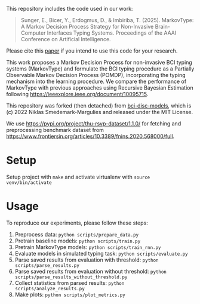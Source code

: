 This repository includes the code used in our work:

> Sunger, E., Bicer, Y., Erdogmus, D., & Imbiriba, T. (2025). MarkovType: A Markov Decision Process Strategy for Non-Invasive Brain-Computer Interfaces Typing Systems. Proceedings of the AAAI Conference on Artificial Intelligence.

Please cite this [paper](https://ojs.aaai.org/index.php/AAAI/article/view/35064) if you intend to use this code for your research.

This work proposes a Markov Decision Process for non-invasive BCI typing systems (MarkovType) and formulate the
BCI typing procedure as a Partially Observable Markov Decision Process (POMDP), incorporating the typing
mechanism into the learning procedure. We compare the performance of MarkovType with previous approaches using Recursive Bayesian Estimation following https://ieeexplore.ieee.org/document/10095715. 

This repository was forked (then detached) from [bci-disc-models](https://github.com/nik-sm/bci-disc-models/), which is (c) 2022 Niklas Smedemark-Margulies and released under the MIT License.

We use https://pypi.org/project/thu-rsvp-dataset/1.1.0/ for fetching and preprocessing benchmark dataset from https://www.frontiersin.org/articles/10.3389/fnins.2020.568000/full.

# Setup

Setup project with `make` and activate virtualenv with `source venv/bin/activate`

# Usage

To reproduce our experiments, please follow these steps:

1. Preprocess data: `python scripts/prepare_data.py`
2. Pretrain baseline models: `python scripts/train.py`
3. Pretrain MarkovType models: `python scripts/train_rnn.py`
4. Evaluate models in simulated typing task: `python scripts/evaluate.py`
5. Parse saved results from evaluation with threshold: `python scripts/parse_results.py`
6. Parse saved results from evaluation without threshold: `python scripts/parse_results_without_threshold.py`
7. Collect statistics from parsed results: `python scripts/analyze_results.py`
8. Make plots: `python scripts/plot_metrics.py`
